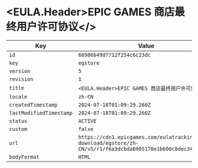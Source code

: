 # <EULA.Header>EPIC GAMES 商店最终用户许可协议</>

| Key | Value |
| --- | ----- |
| `id` | `66986b49d7712f254c6c23dc` |
| `key` | `egstore` |
| `version` | `5` |
| `revision` | `1` |
| `title` | `<EULA.Header>EPIC GAMES 商店最终用户许可协议</>` |
| `locale` | `zh-CN` |
| `createdTimestamp` | `2024-07-18T01:09:29.260Z` |
| `lastModifiedTimestamp` | `2024-07-18T01:09:29.260Z` |
| `status` | `ACTIVE` |
| `custom` | `false` |
| `url` | `https://cdn1.epicgames.com/eulatracking-download/egstore/zh-CN/v5/r1/f6a3dcbda6905178e1b600c8dec34155.pdf` |
| `bodyFormat` | `HTML` |

